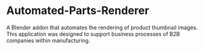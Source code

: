# Automated-Parts-Renderer
A Blender addon that automates the rendering of product thumbnail images. This application was designed to support business processes of B2B companies within manufacturing.
